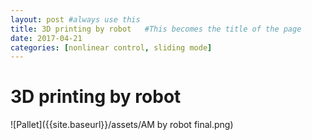 ```yaml
---
layout: post #always use this
title: 3D printing by robot   #This becomes the title of the page
date: 2017-04-21
categories: [nonlinear control, sliding mode]
---
```

# 3D printing by robot #


![Pallet]({{site.baseurl}}/assets/AM by robot final.png)
